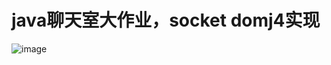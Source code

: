 # java聊天室大作业，socket domj4实现



![image](https://github.com/poleioleiq/java-/blob/master/netChat2.png)
